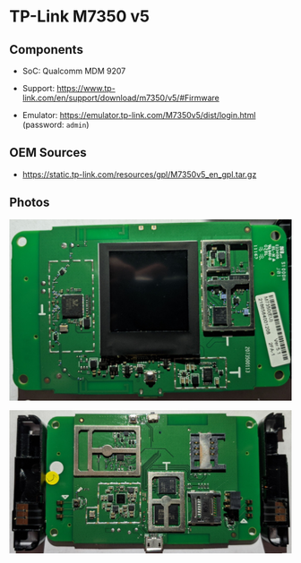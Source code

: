 # TP-Link M7350 v5

## Components

- SoC: Qualcomm MDM 9207

- Support: <https://www.tp-link.com/en/support/download/m7350/v5/#Firmware>

- Emulator: <https://emulator.tp-link.com/M7350v5/dist/login.html>
  (password: `admin`)

## OEM Sources

- <https://static.tp-link.com/resources/gpl/M7350v5_en_gpl.tar.gz>

## Photos

![top](assets/v5-top.jpg)

![bottom](assets/v5-bottom.jpg)
